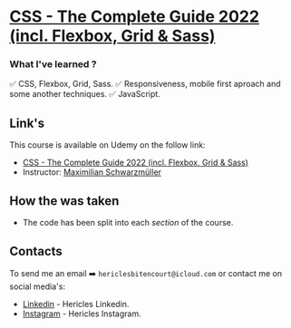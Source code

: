 # [CSS - The Complete Guide 2022 (incl. Flexbox, Grid & Sass)](https://www.udemy.com/course/css-the-complete-guide-incl-flexbox-grid-sass/)
### What I've learned ?

:white_check_mark: CSS, Flexbox, Grid, Sass.
:white_check_mark: Responsiveness, mobile first aproach and some another techniques.
:white_check_mark: JavaScript.

## Link's

This course is available on Udemy on the follow link:

- [CSS - The Complete Guide 2022 (incl. Flexbox, Grid & Sass)](https://www.udemy.com/course/css-the-complete-guide-incl-flexbox-grid-sass/)
- Instructor: [Maximilian Schwarzmüller](https://www.udemy.com/user/maximilian-schwarzmuller/)
## How the was taken 

- The code has been split into each _section_ of the course.

## Contacts

To send me an email ➡️ `hericlesbitencourt@icloud.com`
or contact me on social media's:
- [Linkedin](https://www.linkedin.com/in/hericlesrocha/) - Hericles Linkedin.
- [Instagram](https://instagram.com/hericlesbitencourt) - Hericles Instagram.